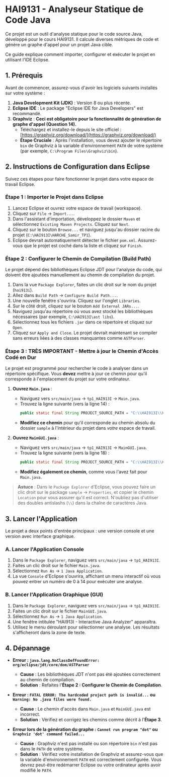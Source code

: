 

# HAI9131 - Analyseur Statique de Code Java

Ce projet est un outil d'analyse statique pour le code source Java, développé pour le cours HAI9131. Il calcule diverses métriques de code et génère un graphe d'appel pour un projet Java cible.

Ce guide explique comment importer, configurer et exécuter le projet en utilisant l'IDE Eclipse.

## 1. Prérequis

Avant de commencer, assurez-vous d'avoir les logiciels suivants installés sur votre système :

1.  **Java Development Kit (JDK)** : Version 8 ou plus récente.
2.  **Eclipse IDE** : Le package "Eclipse IDE for Java Developers" est recommandé.
3.  **Graphviz** : **Ceci est obligatoire pour la fonctionnalité de génération de graphe d'appel (Question 14).**
    *   Téléchargez et installez-le depuis le site officiel : [https://graphviz.org/download/](https://graphviz.org/download/)
    *   **Étape Cruciale** : Après l'installation, vous devez ajouter le répertoire `bin` de Graphviz à la variable d'environnement `PATH` de votre système (par exemple, `C:\Program Files\Graphviz\bin`).

## 2. Instructions de Configuration dans Eclipse

Suivez ces étapes pour faire fonctionner le projet dans votre espace de travail Eclipse.

### Étape 1 : Importer le Projet dans Eclipse

1.  Lancez Eclipse et ouvrez votre espace de travail (workspace).
2.  Cliquez sur `File` -> `Import...`.
3.  Dans l'assistant d'importation, développez le dossier `Maven` et sélectionnez `Existing Maven Projects`. Cliquez sur `Next`.
4.  Cliquez sur le bouton `Browse...` et naviguez jusqu'au dossier racine du projet (`C:\HAI913I\HARCHE_Samir_TP1`).
5.  Eclipse devrait automatiquement détecter le fichier `pom.xml`. Assurez-vous que le projet est coché dans la liste et cliquez sur `Finish`.

### Étape 2 : Configurer le Chemin de Compilation (Build Path)

Le projet dépend des bibliothèques Eclipse JDT pour l'analyse du code, qui doivent être ajoutées manuellement au chemin de compilation du projet.

1.  Dans la vue `Package Explorer`, faites un clic droit sur le nom du projet (`hai913i`).
2.  Allez dans `Build Path` -> `Configure Build Path...`.
3.  Une nouvelle fenêtre s'ouvrira. Cliquez sur l'onglet `Libraries`.
4.  Sur le côté droit, cliquez sur le bouton `Add External JARs...`.
5.  Naviguez jusqu'au répertoire où vous avez stocké les bibliothèques nécessaires (par exemple, `C:\HAI913I\ast libs`).
6.  Sélectionnez tous les fichiers `.jar` dans ce répertoire et cliquez sur `Open`.
7.  Cliquez sur `Apply and Close`. Le projet devrait maintenant se compiler sans erreurs liées à des classes manquantes comme `ASTParser`.

### Étape 3 : TRÈS IMPORTANT - Mettre à jour le Chemin d'Accès Codé en Dur

Le projet est programmé pour rechercher le code à analyser dans un répertoire spécifique. Vous **devez** mettre à jour ce chemin pour qu'il corresponde à l'emplacement du projet sur votre ordinateur.

1.  **Ouvrez `Main.java`** :
    *   Naviguez vers `src/main/java` -> `tp1_HAI913I` -> `Main.java`.
    *   Trouvez la ligne suivante (vers la ligne 14) :
        ```java
        public static final String PROJECT_SOURCE_PATH = "C:\\HAI913I\\HARCHE_Samir_TP1\\src\\main\\java\\sample";
        ```
    *   **Modifiez ce chemin** pour qu'il corresponde au chemin absolu du dossier `sample` à l'intérieur du projet dans *votre* espace de travail.

2.  **Ouvrez `MainGUI.java`** :
    *   Naviguez vers `src/main/java` -> `tp1_HAI913I` -> `MainGUI.java`.
    *   Trouvez la ligne suivante (vers la ligne 18) :
        ```java
        public static final String PROJECT_SOURCE_PATH = "C:\\HAI913I\\HARCHE_Samir_TP1\\src\\main\\java\\sample";
        ```
    *   **Modifiez également ce chemin**, comme vous l'avez fait pour `Main.java`.

> **Astuce** : Dans le `Package Explorer` d'Eclipse, vous pouvez faire un clic droit sur le package `sample` -> `Properties`, et copier le chemin `Location` pour vous assurer qu'il est correct. N'oubliez pas d'utiliser des doubles antislashs (`\\`) dans la chaîne de caractères Java.

## 3. Lancer l'Application

Le projet a deux points d'entrée principaux : une version console et une version avec interface graphique.

### A. Lancer l'Application Console

1.  Dans le `Package Explorer`, naviguez vers `src/main/java` -> `tp1_HAI913I`.
2.  Faites un clic droit sur le fichier `Main.java`.
3.  Sélectionnez `Run As` -> `1 Java Application`.
4.  La vue `Console` d'Eclipse s'ouvrira, affichant un menu interactif où vous pouvez entrer un numéro de 0 à 14 pour exécuter une analyse.

### B. Lancer l'Application Graphique (GUI)

1.  Dans le `Package Explorer`, naviguez vers `src/main/java` -> `tp1_HAI913I`.
2.  Faites un clic droit sur le fichier `MainGUI.java`.
3.  Sélectionnez `Run As` -> `1 Java Application`.
4.  Une fenêtre intitulée "HAI913I - Interactive Java Analyzer" apparaîtra.
5.  Utilisez le menu déroulant pour sélectionner une analyse. Les résultats s'afficheront dans la zone de texte.

## 4. Dépannage

*   **Erreur : `java.lang.NoClassDefFoundError: org/eclipse/jdt/core/dom/ASTParser`**
    *   **Cause** : Les bibliothèques JDT n'ont pas été ajoutées correctement au chemin de compilation.
    *   **Solution** : Refaites l'**Étape 2 : Configurer le Chemin de Compilation**.

*   **Erreur : `FATAL ERROR: The hardcoded project path is invalid...` ou `Warning: No .java files were found.`**
    *   **Cause** : Le chemin d'accès dans `Main.java` et `MainGUI.java` est incorrect.
    *   **Solution** : Vérifiez et corrigez les chemins comme décrit à l'**Étape 3**.

*   **Erreur lors de la génération du graphe : `Cannot run program "dot"` ou `Graphviz 'dot' command failed...`**
    *   **Cause** : Graphviz n'est pas installé ou son répertoire `bin` n'est pas dans le `PATH` de votre système.
    *   **Solution** : Vérifiez votre installation de Graphviz et assurez-vous que la variable d'environnement `PATH` est correctement configurée. Vous devrez peut-être redémarrer Eclipse ou votre ordinateur après avoir modifié le `PATH`.
